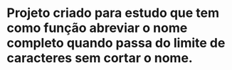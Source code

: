 # Projeto criado para estudo que tem como função abreviar o nome completo quando passa do limite de caracteres sem cortar o nome.
